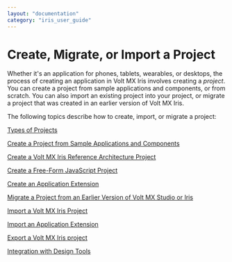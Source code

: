 ```yaml
---
layout: "documentation"
category: "iris_user_guide"
---
```

                           


Create, Migrate, or Import a Project
====================================

Whether it's an application for phones, tablets, wearables, or desktops, the process of creating an application in Volt MX Iris involves creating a _project_. You can create a project from sample applications and components, or from scratch. You can also import an existing project into your project, or migrate a project that was created in an earlier version of Volt MX Iris.

The following topics describe how to create, import, or migrate a project:

[Types of Projects](TypesOfProjects.html)

[Create a Project from Sample Applications and Components](CreateFromSampleApp.html#Create_a_Project_from_Sample_Applications_and_Components)

[Create a Volt MX Iris Reference Architecture Project](CreateKRAProject.html)

[Create a Free-Form JavaScript Project](CreateNewProject.html)

[Create an Application Extension](CreateApplicationExtension.html)

[Migrate a Project from an Earlier Version of Volt MX Studio or Iris](MigrateProjectFromVoltMXStudioOrPrevVerIris.html)

[Import a Volt MX Iris Project](ImportVoltMXIrisProject.html)

[Import an Application Extension](ImportAppExtension.html)

[Export a Volt MX Iris project](ShareProjectOnTheCloud.html)

[Integration with Design Tools](Integration_with_Design_Tools.html)
